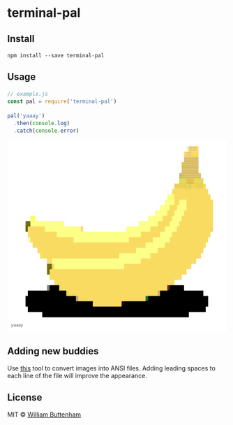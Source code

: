 # terminal-pal

## Install

```
npm install --save terminal-pal
```

## Usage

```js
// example.js
const pal = require('terminal-pal')

pal('yaaay')
  .then(console.log)
  .catch(console.error)
```
<img src="example.png" width="629">

## Adding new buddies

Use [this](https://manytools.org/hacker-tools/convert-image-to-ansi-art) tool to convert images into ANSI files. Adding leading spaces to each line of the file will improve the appearance.

## License

MIT © [William Buttenham](https://williambuttenham.com/)
